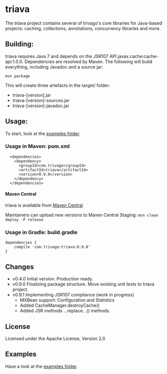 # triava

The triava project contains several of trivago's core libraries for Java-based projects: caching, collections, annotations, concurrency libraries and more.

## Building:
triava requires Java 7 and depends on the JSR107 API javax.cache:cache-api:1.0.0. Dependencies are resolved by Maven. The following will build everything, including Javadoc and a source jar:

`mvn package`

This will create three artefacts in the target/ folder:

- triava-[version].jar
- triava-[version]-sources.jar
- triava-[version]-javadoc.jar

## Usage:
To start, look at the [examples folder](./src/examples/java/com/trivago/examples).

### Usage in Maven: pom.xml
```
  <dependencies>
    <dependency>
      <groupId>com.trivago</groupId>
      <artifactId>triava</artifactId>
      <version>0.9.0</version>
    </dependency>
  </dependencies>
```

#### Maven Central
triava is available from [Maven Central](http://search.maven.org/#search|ga|1|a%3A%22triava%22)

Maintainers can upload new versions to Maven Central Staging:
`mvn clean deploy -P release` 


### Usage in Gradle: build.gradle
```
dependencies {
	compile 'com.trivago:triava:0.9.0'
}
```

## Changes ##
- v0.4.0 Initial version. Production ready.
- v0.9.0 Finalizing package structure. Move existing unit tests to triava project.
- v0.9.1 Implementing JSR107 compliance (work in progress)
    - MXBean support: Configuration and Statistics
    - Added CacheManager.destroyCache()
    - Added JSR methods ...replace...() methods.

## License
Licensed under the Apache License, Version 2.0

## Examples
Have a look at the [examples folder](./src/examples/java/com/trivago/examples).
